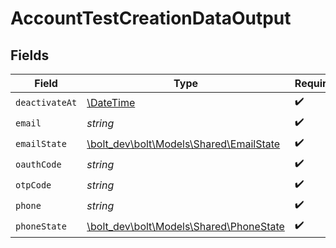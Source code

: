 # AccountTestCreationDataOutput


## Fields

| Field                                                                        | Type                                                                         | Required                                                                     | Description                                                                  | Example                                                                      |
| ---------------------------------------------------------------------------- | ---------------------------------------------------------------------------- | ---------------------------------------------------------------------------- | ---------------------------------------------------------------------------- | ---------------------------------------------------------------------------- |
| `deactivateAt`                                                               | [\DateTime](https://www.php.net/manual/en/class.datetime.php)                | :heavy_check_mark:                                                           | N/A                                                                          | 2017-07-21T17:32:28Z                                                         |
| `email`                                                                      | *string*                                                                     | :heavy_check_mark:                                                           | N/A                                                                          | alice@example.com                                                            |
| `emailState`                                                                 | [\bolt_dev\bolt\Models\Shared\EmailState](../../Models/Shared/EmailState.md) | :heavy_check_mark:                                                           | N/A                                                                          | unverified                                                                   |
| `oauthCode`                                                                  | *string*                                                                     | :heavy_check_mark:                                                           | N/A                                                                          | 7GSjMRSHs6Ak7C_zvVW6P2IhZOHxMK7HZKW1fMX85ms                                  |
| `otpCode`                                                                    | *string*                                                                     | :heavy_check_mark:                                                           | N/A                                                                          | 123456                                                                       |
| `phone`                                                                      | *string*                                                                     | :heavy_check_mark:                                                           | N/A                                                                          | +14155550199                                                                 |
| `phoneState`                                                                 | [\bolt_dev\bolt\Models\Shared\PhoneState](../../Models/Shared/PhoneState.md) | :heavy_check_mark:                                                           | N/A                                                                          | verified                                                                     |